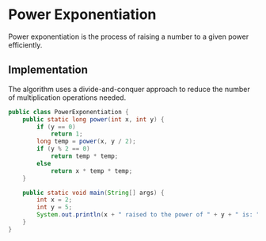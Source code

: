 # Power Exponentiation

Power exponentiation is the process of raising a number to a given power efficiently.

## Implementation

The algorithm uses a divide-and-conquer approach to reduce the number of multiplication operations needed.

```java
public class PowerExponentiation {
    public static long power(int x, int y) {
        if (y == 0)
            return 1;
        long temp = power(x, y / 2);
        if (y % 2 == 0)
            return temp * temp;
        else
            return x * temp * temp;
    }

    public static void main(String[] args) {
        int x = 2;
        int y = 5;
        System.out.println(x + " raised to the power of " + y + " is: " + power(x, y));
    }
}
